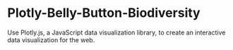 # Plotly-Belly-Button-Biodiversity
Use Plotly.js, a JavaScript data visualization library, to create an interactive data visualization for the web.
